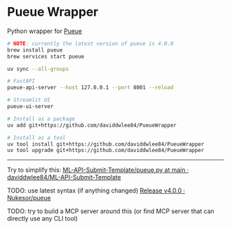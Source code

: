 # Pueue Wrapper

Python wrapper for [Pueue](https://github.com/Nukesor/pueue)

```bash
# NOTE: currently the latest version of pueue is 4.0.0
brew install pueue
brew services start pueue
```

```bash
uv sync --all-groups

# FastAPI
pueue-api-server --host 127.0.0.1 --port 8001 --reload

# Streamlit UI
pueue-ui-server
```

```bash
# Install as a package
uv add git+https://github.com/daviddwlee84/PueueWrapper

# Install as a tool
uv tool install git+https://github.com/daviddwlee84/PueueWrapper
uv tool upgrade git+https://github.com/daviddwlee84/PueueWrapper
```

---

Try to simplify this: [ML-API-Submit-Template/pueue.py at main · daviddwlee84/ML-API-Submit-Template](https://github.com/daviddwlee84/ML-API-Submit-Template/blob/main/pueue.py)

TODO: use latest syntax (if anything changed) [Release v4.0.0 · Nukesor/pueue](https://github.com/Nukesor/pueue/releases/tag/v4.0.0)

TODO: try to build a MCP server around this (or find MCP server that can directly use any CLI tool)
